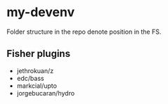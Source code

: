 # my-devenv

Folder structure in the repo denote position in the FS.

## Fisher plugins

* jethrokuan/z
* edc/bass
* markcial/upto
* jorgebucaran/hydro

